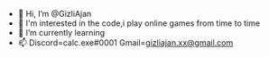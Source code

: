 - 👋 Hi, I’m @GizliAjan
- 👀 I'm interested in the code,i play online games from time to time
- 🌱 I’m currently learning
- 📫 Discord=calc.exe#0001 Gmail=gizliajan.xx@gmail.com


<!---
GizliAjan/GizliAjan is a ✨ special ✨ repository because its `README.md` (this file) appears on your GitHub profile.
You can click the Preview link to take a look at your changes.
--->
